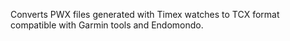 Converts PWX files generated with Timex watches to TCX format compatible with Garmin tools and Endomondo.
